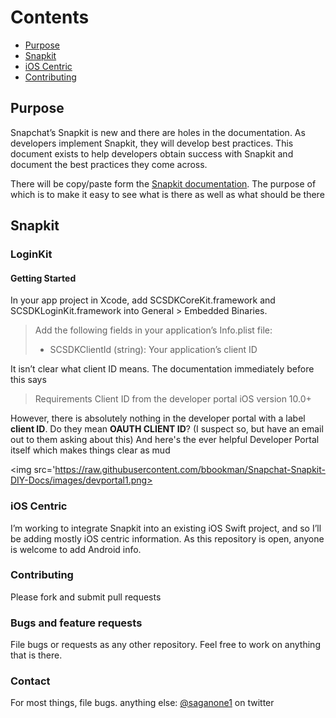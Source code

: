 # Contents
- [Purpose](#purpose)
- [Snapkit](#snapkit)
- [iOS Centric](#ioscentric)
- [Contributing](#contributing)

## Purpose
Snapchat’s Snapkit is new and there are holes in the documentation. As developers implement Snapkit, they will develop best practices. This document exists to help developers obtain success with Snapkit and document the best practices they come across.

There will be copy/paste form the [Snapkit documentation](https://docs.snapchat.com/docs/). The purpose of which is to make it easy to see what is there as well as what should be there

## Snapkit
### LoginKit
#### Getting Started

In your app project in Xcode, add SCSDKCoreKit.framework and SCSDKLoginKit.framework into General > Embedded Binaries.

>Add the following fields in your application’s Info.plist file:
>- SCSDKClientId (string): Your application’s client ID

It isn’t clear what client ID means. The documentation immediately before this says

>Requirements
>Client ID from the developer portal
>iOS version 10.0+

However, there is absolutely nothing in the developer portal with a label **client ID**. Do they mean **OAUTH CLIENT ID**? (I suspect so, but have an email out to them asking about this)
And here's the ever helpful Developer Portal itself which makes things clear as mud

<img src='https://raw.githubusercontent.com/bbookman/Snapchat-Snapkit-DIY-Docs/images/devportal1.png>


### iOS Centric
I’m working to integrate Snapkit into an existing iOS Swift project, and so I’ll be adding mostly iOS centric information. As this repository is open, anyone is welcome to add Android info.

### Contributing
Please fork and submit pull requests

### Bugs and feature requests
File bugs or requests as any other repository. Feel free to work on anything that is there.

### Contact
For most things, file bugs. anything else:
[@saganone1](http://twitter.com/saganone1) on twitter
